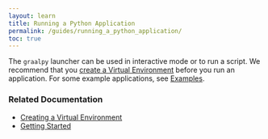 ```yaml
---
layout: learn
title: Running a Python Application
permalink: /guides/running_a_python_application/
toc: true
---
```

The `graalpy` launcher can be used in interactive mode or to run a script.
We recommend that you [create a Virtual Environment](/guides/creating_a_virtual_environment/) before you run an application.
For some example applications, see [Examples](/examples/).

### Related Documentation
* [Creating a Virtual Environment](/guides/creating_a_virtual_environment/)
* [Getting Started](/getting_started/)